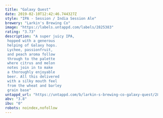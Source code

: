 ```yaml
---
title: "Galaxy Quest"
date: 2019-02-10T12:42:46.744327Z
style: "IPA - Session / India Session Ale"
brewery: "Larkin's Brewing Co"
image: "https://labels.untappd.com/labels/2825383"
rating: "3.73"
description: "A super juicy IPA,  hopped with a generous  helping of Galaxy hops.  Lychee, passionfruit,  and peach aroma follow  through to the palette  where citrus and melon  notes join in to make  a thoroughly enjoyable  beer. All this delivered  with a silky mouth feel  from the wheat and barley  grain base"
untappd_url: "https://untappd.com/b/larkin-s-brewing-co-galaxy-quest/2825383"
abv: "3.8"
ibu: "0"
robots: noindex,nofollow
---
```

